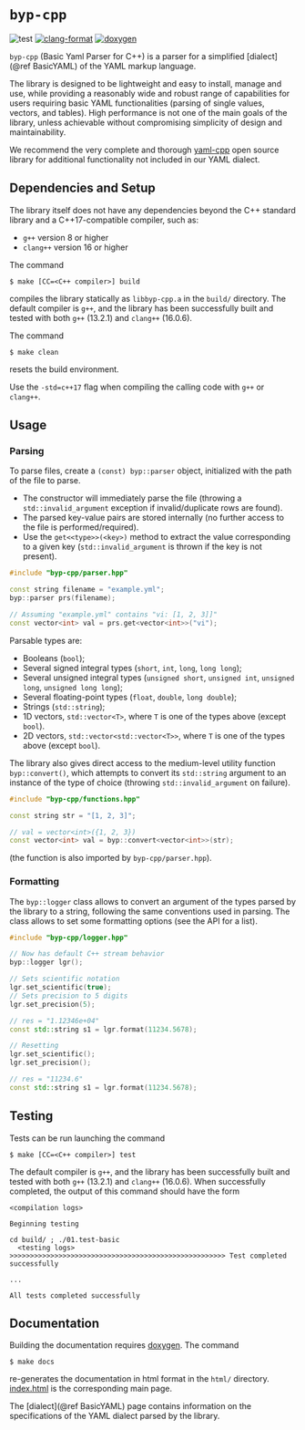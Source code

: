 # `byp-cpp`

![test](https://img.shields.io/badge/Tests-Passing-32CD32)
[![clang-format](https://img.shields.io/badge/code%20style-clang--format-blue)](https://clang.llvm.org/docs/ClangFormat.html)
[![doxygen](https://img.shields.io/badge/documentation-doxygen-blue)](https://www.doxygen.nl/)


`byp-cpp` (Basic Yaml Parser for C++) is a parser for a
simplified [dialect](@ref BasicYAML) of the YAML markup
language.

The library is designed to be lightweight and easy to
install, manage and use, while providing a reasonably
wide and robust range of capabilities for users requiring
basic YAML functionalities (parsing of single values,
vectors, and tables). High performance is not one of the
main goals of the library, unless achievable without
compromising simplicity of design and maintainability.

We recommend the very complete and thorough
[yaml-cpp](https://github.com/jbeder/yaml-cpp) open
source library for additional functionality not included
in our YAML dialect.




## Dependencies and Setup

The library itself does not have any dependencies beyond
the C++ standard library and a C++17-compatible compiler,
such as:

- `g++` version 8 or higher
- `clang++` version 16 or higher

The command

```
$ make [CC=<C++ compiler>] build
```

compiles the library statically as `libbyp-cpp.a` in the
`build/` directory. The default compiler is `g++`, and
the library has been successfully built and tested with
both `g++` (13.2.1) and `clang++` (16.0.6).

The command

```
$ make clean
```

resets the build environment.

Use the `-std=c++17` flag when compiling the calling code
with `g++` or `clang++`.




## Usage

### Parsing

To parse files, create a `(const) byp::parser` object,
initialized with the path of the file to parse.

- The constructor will immediately parse the file
  (throwing a `std::invalid_argument` exception if
  invalid/duplicate rows are found).
- The parsed key-value pairs are stored internally (no
  further access to the file is performed/required).
- Use the `get<<type>>(<key>)` method to extract the
  value corresponding to a given key
  (`std::invalid_argument` is thrown if the key is not
  present).

```cpp
#include "byp-cpp/parser.hpp"

const string filename = "example.yml";
byp::parser prs(filename);

// Assuming "example.yml" contains "vi: [1, 2, 3]]"
const vector<int> val = prs.get<vector<int>>("vi");
```

Parsable types are:

- Booleans (`bool`);
- Several signed integral types (`short`, `int`, `long`,
  `long long`);
- Several unsigned integral types (`unsigned short`,
  `unsigned int`, `unsigned long`, `unsigned long long`);
- Several floating-point types (`float`, `double`, `long
  double`);
- Strings (`std::string`);
- 1D vectors, `std::vector<T>`, where `T` is one of the
  types above (except `bool`).
- 2D vectors, `std::vector<std::vector<T>>`, where `T` is
  one of the types above (except `bool`).

The library also gives direct access to the medium-level
utility function `byp::convert()`, which attempts to
convert its `std::string` argument to an instance of the
type of choice (throwing `std::invalid_argument` on
failure).

```cpp
#include "byp-cpp/functions.hpp"

const string str = "[1, 2, 3]";

// val = vector<int>({1, 2, 3})
const vector<int> val = byp::convert<vector<int>>(str);
```

(the function is also imported by `byp-cpp/parser.hpp`).


### Formatting

The `byp::logger` class allows to convert an argument
of the types parsed by the library to a string, following
the same conventions used in parsing. The class allows to
set some formatting options (see the API for a list).

```cpp
#include "byp-cpp/logger.hpp"

// Now has default C++ stream behavior
byp::logger lgr();

// Sets scientific notation
lgr.set_scientific(true);
// Sets precision to 5 digits
lgr.set_precision(5);

// res = "1.12346e+04"
const std::string s1 = lgr.format(11234.5678);

// Resetting
lgr.set_scientific();
lgr.set_precision();

// res = "11234.6"
const std::string s1 = lgr.format(11234.5678);
```




## Testing

Tests can be run launching the command

```
$ make [CC=<C++ compiler>] test
```

The default compiler is `g++`, and the library has been
successfully built and tested with both `g++` (13.2.1)
and `clang++` (16.0.6). When successfully completed, the
output of this command should have the form

```
<compilation logs>

Beginning testing

cd build/ ; ./01.test-basic
  <testing logs>
>>>>>>>>>>>>>>>>>>>>>>>>>>>>>>>>>>>>>>>>>>>>>>>>>>>>> Test completed successfully

...

All tests completed successfully
```




## Documentation

Building the documentation requires
[doxygen](https://www.doxygen.nl/). The command

```
$ make docs
```

re-generates the documentation in html format in the
`html/` directory. [index.html](html/index.html) is the
corresponding main page.

The [dialect](@ref BasicYAML) page contains information
on the specifications of the YAML dialect parsed by the
library.
